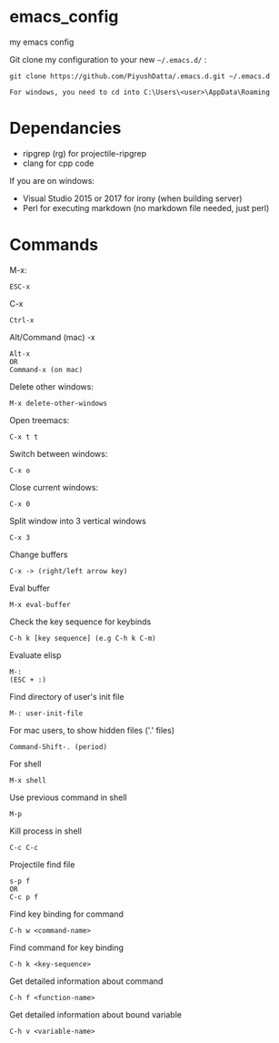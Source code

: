 # emacs_config
my emacs config

Git clone my configuration to your new `~/.emacs.d/` :
```
git clone https://github.com/PiyushDatta/.emacs.d.git ~/.emacs.d
```

```
For windows, you need to cd into C:\Users\<user>\AppData\Roaming
```

# Dependancies
- ripgrep (rg) for projectile-ripgrep
- clang for cpp code

If you are on windows:
- Visual Studio 2015 or 2017 for irony (when building server)
- Perl for executing markdown (no markdown file needed, just perl)

# Commands

M-x:
```
ESC-x
```

C-x
```
Ctrl-x
```
Alt/Command (mac) -x
```
Alt-x
OR
Command-x (on mac)
```

Delete other windows:
```
M-x delete-other-windows
```

Open treemacs:
```
C-x t t
```

Switch between windows:
```
C-x o
```

Close current windows:
```
C-x 0
```

Split window into 3 vertical windows
```
C-x 3
```

Change buffers
```
C-x -> (right/left arrow key)
```

Eval buffer
```
M-x eval-buffer
```

Check the key sequence for keybinds
```
C-h k [key sequence] (e.g C-h k C-m)
```

Evaluate elisp
```
M-: 
(ESC + :)
```

Find directory of user's init file
```
M-: user-init-file
```

For mac users, to show hidden files ('.' files)
```
Command-Shift-. (period)
```

For shell
```
M-x shell
```

Use previous command in shell
```
M-p
```

Kill process in shell
```
C-c C-c
```

Projectile find file
```
s-p f
OR
C-c p f
```

Find key binding for command
```
C-h w <command-name>
```

Find command for key binding
```
C-h k <key-sequence>
```

Get detailed information about command
```
C-h f <function-name>
```

Get detailed information about bound variable
```
C-h v <variable-name>
```

